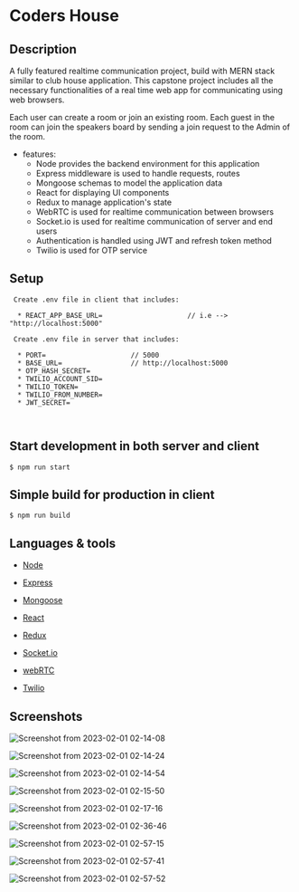 # Coders House

## Description

A fully featured realtime communication project, build with MERN stack similar to club house application.
This capstone project includes all the necessary functionalities of a real time web app for communicating using web browsers.

Each user can create a room or join an existing room.
Each guest in the room can join the speakers board by sending a join request to the Admin of the room.


* features:
  * Node provides the backend environment for this application
  * Express middleware is used to handle requests, routes
  * Mongoose schemas to model the application data
  * React for displaying UI components
  * Redux to manage application's state
  * WebRTC is used for realtime communication between browsers
  * Socket.io is used for realtime communication of server and end users
  * Authentication is handled using JWT and refresh token method
  * Twilio is used for OTP service
 
  
## Setup

```
 Create .env file in client that includes:

  * REACT_APP_BASE_URL=                     // i.e --> "http://localhost:5000"

 Create .env file in server that includes:

  * PORT=                     // 5000
  * BASE_URL=                 // http://localhost:5000
  * OTP_HASH_SECRET=
  * TWILIO_ACCOUNT_SID=
  * TWILIO_TOKEN=
  * TWILIO_FROM_NUMBER=
  * JWT_SECRET=

  
```


## Start development in both server and client

```
$ npm run start
```

## Simple build for production in client

```
$ npm run build
```



## Languages & tools

- [Node](https://nodejs.org/en/)

- [Express](https://expressjs.com/)

- [Mongoose](https://mongoosejs.com/)

- [React](https://reactjs.org/)

- [Redux](https://redux.js.org/)

- [Socket.io](https://socket.io/)

- [webRTC](https://webrtc.org/)

- [Twilio](https://www.twilio.com/)




## Screenshots

![Screenshot from 2023-02-01 02-14-08](https://user-images.githubusercontent.com/57313413/215889984-5b4cb7e2-100b-44cf-8ae3-1b08a418b058.png)

![Screenshot from 2023-02-01 02-14-24](https://user-images.githubusercontent.com/57313413/215890338-06ad1619-00e0-4b17-9510-56fe975ca458.png)

![Screenshot from 2023-02-01 02-14-54](https://user-images.githubusercontent.com/57313413/215890400-f7636697-9a65-4f55-bfa3-a8bb1aa72037.png)

![Screenshot from 2023-02-01 02-15-50](https://user-images.githubusercontent.com/57313413/215890478-89d76877-3858-4fcb-8ce8-54ee8956a603.png)

![Screenshot from 2023-02-01 02-17-16](https://user-images.githubusercontent.com/57313413/215890544-0c517811-499f-4131-a727-75e33b144cc2.png)

![Screenshot from 2023-02-01 02-36-46](https://user-images.githubusercontent.com/57313413/215890598-50e0559e-2a6e-4fcf-ab5a-5ed5f1104056.png)

![Screenshot from 2023-02-01 02-57-15](https://user-images.githubusercontent.com/57313413/215890642-cd8ac356-9dc3-4a7f-8b63-1ea2ed0dbf5f.png)

![Screenshot from 2023-02-01 02-57-41](https://user-images.githubusercontent.com/57313413/215890675-819321ad-6c51-4e6f-949e-848cf8ec8afd.png)

![Screenshot from 2023-02-01 02-57-52](https://user-images.githubusercontent.com/57313413/215890712-cf52612f-2fc7-458c-85c5-862b62d86055.png)



